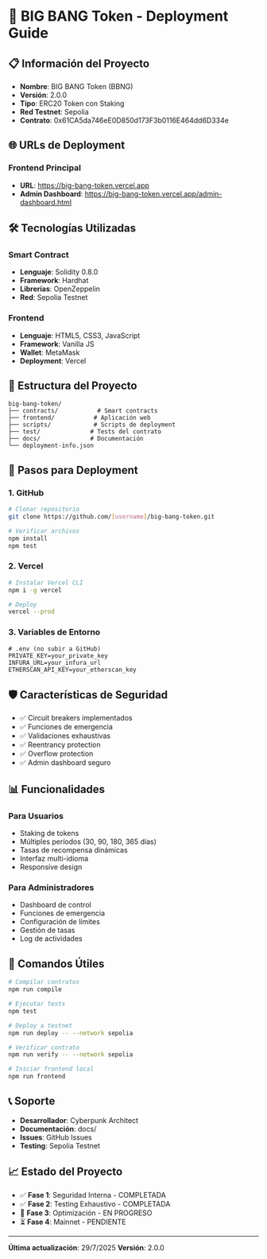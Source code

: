 # 🚀 BIG BANG Token - Deployment Guide

## 📋 Información del Proyecto

- **Nombre**: BIG BANG Token (BBNG)
- **Versión**: 2.0.0
- **Tipo**: ERC20 Token con Staking
- **Red Testnet**: Sepolia
- **Contrato**: 0x61CA5da746eE0D850d173F3b0116E464dd6D334e

## 🌐 URLs de Deployment

### Frontend Principal
- **URL**: https://big-bang-token.vercel.app
- **Admin Dashboard**: https://big-bang-token.vercel.app/admin-dashboard.html

## 🛠️ Tecnologías Utilizadas

### Smart Contract
- **Lenguaje**: Solidity 0.8.0
- **Framework**: Hardhat
- **Librerías**: OpenZeppelin
- **Red**: Sepolia Testnet

### Frontend
- **Lenguaje**: HTML5, CSS3, JavaScript
- **Framework**: Vanilla JS
- **Wallet**: MetaMask
- **Deployment**: Vercel

## 📁 Estructura del Proyecto

```
big-bang-token/
├── contracts/           # Smart contracts
├── frontend/           # Aplicación web
├── scripts/            # Scripts de deployment
├── test/              # Tests del contrato
├── docs/              # Documentación
└── deployment-info.json
```

## 🚀 Pasos para Deployment

### 1. GitHub
```bash
# Clonar repositorio
git clone https://github.com/[username]/big-bang-token.git

# Verificar archivos
npm install
npm test
```

### 2. Vercel
```bash
# Instalar Vercel CLI
npm i -g vercel

# Deploy
vercel --prod
```

### 3. Variables de Entorno
```env
# .env (no subir a GitHub)
PRIVATE_KEY=your_private_key
INFURA_URL=your_infura_url
ETHERSCAN_API_KEY=your_etherscan_key
```

## 🛡️ Características de Seguridad

- ✅ Circuit breakers implementados
- ✅ Funciones de emergencia
- ✅ Validaciones exhaustivas
- ✅ Reentrancy protection
- ✅ Overflow protection
- ✅ Admin dashboard seguro

## 📊 Funcionalidades

### Para Usuarios
- Staking de tokens
- Múltiples períodos (30, 90, 180, 365 días)
- Tasas de recompensa dinámicas
- Interfaz multi-idioma
- Responsive design

### Para Administradores
- Dashboard de control
- Funciones de emergencia
- Configuración de límites
- Gestión de tasas
- Log de actividades

## 🔧 Comandos Útiles

```bash
# Compilar contratos
npm run compile

# Ejecutar tests
npm test

# Deploy a testnet
npm run deploy -- --network sepolia

# Verificar contrato
npm run verify -- --network sepolia

# Iniciar frontend local
npm run frontend
```

## 📞 Soporte

- **Desarrollador**: Cyberpunk Architect
- **Documentación**: docs/
- **Issues**: GitHub Issues
- **Testing**: Sepolia Testnet

## 📈 Estado del Proyecto

- ✅ **Fase 1**: Seguridad Interna - COMPLETADA
- ✅ **Fase 2**: Testing Exhaustivo - COMPLETADA
- 🔄 **Fase 3**: Optimización - EN PROGRESO
- ⏳ **Fase 4**: Mainnet - PENDIENTE

---

**Última actualización**: 29/7/2025
**Versión**: 2.0.0
